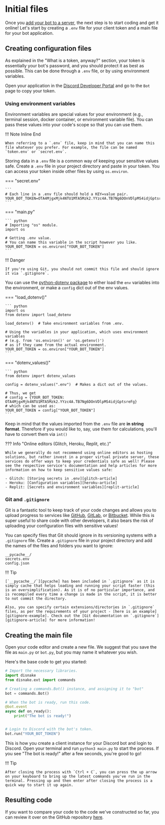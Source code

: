 # Initial files

Once you [add your bot to a server](../000-prerequisites/003-inviting-your-bot.md), the next step is to start coding and
get it online! Let's start by creating a `.env` file for your client token and a main file for your bot application.

## Creating configuration files

As explained in the "What is a token, anyway?" section, your token is essentially your bot's password, and you should
protect it as best as possible. This can be done through a `.env` file, or by using environment variables.

Open your application in the [Discord Developer Portal]({{devportal}}) and go to the `Bot` page to copy your token.

### Using environment variables

Environment variables are special values for your environment (e.g., terminal session, docker container, or environment
variable file). You can pass these values into your code's scope so that you can use them.

!!! Note Inline End

    When referring to a `.env` file, keep in mind that you can name this file whatever you prefer. For example, the file can be named `token.env` or `secret.env`.

Storing data in a `.env` file is a common way of keeping your sensitive values safe. Create a `.env` file in your
project directory and paste in your token. You can access your token inside other files by using `os.environ`.

=== "secret.env"

    ```
    # Each line in a .env file should hold a KEY=value pair.
    YOUR_BOT_TOKEN=OTA4MjgxMjk4NTU1MTA5Mzk2.YYzc4A.TB7Ng6DOnVDlpMS4idjGptsreFg
    ```

=== "main.py"

    ``` python
    # Importing "os" module.
    import os

    # Getting .env value.
    # You can name this variable in the script however you like.
    YOUR_BOT_TOKEN = os.environ["YOUR_BOT_TOKEN"]
    ```

!!! Danger

    If you're using Git, you should not commit this file and should ignore it via `.gitignore`.

You can use the [python-dotenv package][python-dotenv] to either load the `env` variables into the environment, or make
a `config` dict out of the env values.

=== "load_dotenv()"

    ``` python
    import os
    from dotenv import load_dotenv

    load_dotenv()  # Take environment variables from .env.

    # Using the variables in your application, which uses environment variables
    # (e.g. from 'os.environ()' or 'os.getenv()')
    # as if they came from the actual environment.
    YOUR_BOT_TOKEN = os.environ["YOUR_BOT_TOKEN"]
    ```

=== "dotenv_values()"

    ``` python
    from dotenv import dotenv_values

    config = dotenv_values(".env")  # Makes a dict out of the values.

    # Thus, we get
    # config = {YOUR_BOT_TOKEN: OTA4MjgxMjk4NTU1MTA5Mzk2.YYzc4A.TB7Ng6DOnVDlpMS4idjGptsreFg}
    # which can be used as:
    YOUR_BOT_TOKEN = config["YOUR_BOT_TOKEN"]
    ```

Keep in mind that the values imported from the `.env` file are **in string format**. Therefore if you would like to,
say, use them for calculations, you'll have to convert them via `int()`

??? Info "Online editors (Glitch, Heroku, Replit, etc.)"

    While we generally do not recommend using online editors as hosting solutions, but rather invest in a proper virtual private server, these services do offer ways to keep your credentials safe as well! Please see the respective service's documentation and help articles for more information on how to keep sensitive values safe:

    - Glitch: [Storing secrets in .env][glitch-article]
    - Heroku: [Configuration variables][heroku-article]
    - Replit: [Secrets and environment variables][replit-article]

### Git and `.gitignore`

Git is a fantastic tool to keep track of your code changes and allows you to upload progress to services like
[GitHub][github], [GitLab][gitlab], or [Bitbucket][bitbucket]. While this is super useful to share code with other
developers, it also bears the risk of uploading your configuration files with sensitive values!

You can specify files that Git should ignore in its versioning systems with a `.gitignore` file. Create a `.gitignore`
file in your project directory and add the names of the files and folders you want to ignore:

```
__pycache__/
secrets.env
config.json
```

!!! Tip

    [`__pycache__/`][pycache] has been included in `.gitignore` as it is simply cache that helps loading and running your script faster (this is an oversimplification). As it is of no particular importance, and is recompiled every time a change is made in the script, it is better to not commit the directory.

    Also, you can specify certain extensions/directories in `.gitignore` files, as per the requirements of your project - [here is an example][gitignore-example]. Check out the [Git documentation on `.gitignore`][gitignore-article] for more information!

## Creating the main file

Open your code editor and create a new file. We suggest that you save the file as `main.py` or `bot.py`, but you may
name it whatever you wish.

Here's the base code to get you started:

```python linenums="1" title="main.py"
# Import the necessary libraries.
import disnake
from disnake.ext import commands

# Creating a commands.Bot() instance, and assigning it to "bot"
bot = commands.Bot()

# When the bot is ready, run this code.
@bot.event
async def on_ready():
    print("The bot is ready!")


# Login to Discord with the bot's token.
bot.run("YOUR_BOT_TOKEN")
```

This is how you create a client instance for your Discord bot and login to Discord. Open your terminal and run
`python3 main.py` to start the process. If you see "The bot is ready!" after a few seconds, you're good to go!

!!! Tip

    After closing the process with `Ctrl + C`, you can press the up arrow on your keyboard to bring up the latest commands you've run in the terminal. Pressing up and then enter after closing the process is a quick way to start it up again.

## Resulting code

If you want to compare your code to the code we've constructed so far, you can review it over on the GitHub repository
[here]({{guiderepo}}/tree/main/docs/extra-code-samples/code-initial-files).

[python-dotenv]: https://pypi.org/project/python-dotenv/
[glitch-article]: https://glitch.happyfox.com/kb/article/18
[heroku-article]: https://devcenter.heroku.com/articles/config-vars
[replit-article]: https://docs.replit.com/repls/secrets-environment-variables
[github]: https://github.com/
[gitlab]: https://about.gitlab.com/
[bitbucket]: https://bitbucket.org/product
[pycache]: https://stackoverflow.com/questions/16869024/what-is-pycache
[gitignore-example]: https://raw.githubusercontent.com/github/gitignore/master/Python.gitignore
[gitignore-article]: https://git-scm.com/docs/gitignore
